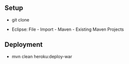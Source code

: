 ## Setup

* git clone

* Eclipse: File - Import - Maven - Existing Maven Projects

## Deployment

* mvn clean heroku:deploy-war